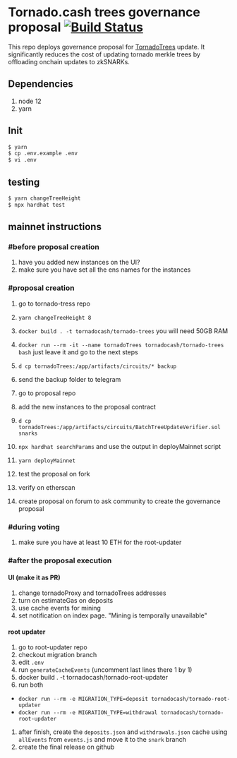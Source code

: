 # Tornado.cash trees governance proposal [![Build Status](https://github.com/tornadocash/tornado-trees-proposal/workflows/build/badge.svg)](https://github.com/tornadocash/tornado-trees-proposal/actions)

This repo deploys governance proposal for [TornadoTrees](https://github.com/tornadocash/tornado-trees) update. It significantly reduces the cost of updating tornado merkle trees by offloading onchain updates to zkSNARKs.

## Dependencies

1. node 12
2. yarn

## Init

```bash
$ yarn
$ cp .env.example .env
$ vi .env
```

## testing

```bash
$ yarn changeTreeHeight
$ npx hardhat test
```

## mainnet instructions

### #before proposal creation

1. have you added new instances on the UI?
2. make sure you have set all the ens names for the instances

### #proposal creation

1. go to tornado-tress repo
1. `yarn changeTreeHeight 8`
1. `docker build . -t tornadocash/tornado-trees` you will need 50GB RAM
1. `docker run --rm -it --name tornadoTrees tornadocash/tornado-trees bash` just leave it and go to the next steps
1. `d cp tornadoTrees:/app/artifacts/circuits/* backup`
1. send the backup folder to telegram

1. go to proposal repo
1. add the new instances to the proposal contract
1. `d cp tornadoTrees:/app/artifacts/circuits/BatchTreeUpdateVerifier.sol snarks`
1. `npx hardhat searchParams` and use the output in deployMainnet script
1. `yarn deployMainnet`
1. test the proposal on fork
1. verify on etherscan
1. create proposal on forum to ask community to create the governance proposal

### #during voting

1. make sure you have at least 10 ETH for the root-updater

### #after the proposal execution

#### UI (make it as PR)

1. change tornadoProxy and tornadoTrees addresses
1. turn on estimateGas on deposits
1. use cache events for mining
1. set notification on index page. "Mining is temporally unavailable"

#### root updater

1. go to root-updater repo
1. checkout migration branch
1. edit `.env`
1. run `generateCacheEvents` (uncomment last lines there 1 by 1)
1. docker build . -t tornadocash/tornado-root-updater
1. run both

- `docker run --rm -e MIGRATION_TYPE=deposit tornadocash/tornado-root-updater`
- `docker run --rm -e MIGRATION_TYPE=withdrawal tornadocash/tornado-root-updater`

1. after finish, create the `deposits.json` and `withdrawals.json` cache using `allEvents` from `events.js` and move it to the `snark` branch
1. create the final release on github
